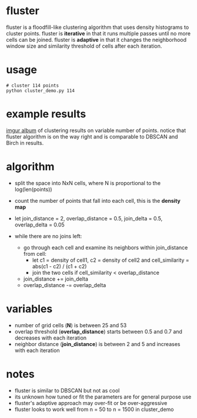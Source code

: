 # fluster

fluster is a floodfill-like clustering algorithm that uses density histograms
to cluster points. fluster is **iterative** in that it runs multiple passes
until no more cells can be joined.  fluster is **adaptive** in that it changes
the neighborhood window size and similarity threshold of cells after each
iteration.

# usage

    # cluster 114 points
    python cluster_demo.py 114

# example results

[imgur album](http://imgur.com/a/trDgo) of clustering results on variable
number of points. notice that fluster algorithm is on the way right and is
comparable to DBSCAN and Birch in results.

# algorithm

* split the space into NxN cells, where N is proportional to the log(len(points))
* count the number of points that fall into each cell, this is the **density map**
* let join\_distance = 2, overlap\_distance = 0.5, join\_delta = 0.5, overlap_delta = 0.05

* while there are no joins left:
  * go through each cell and examine its neighbors within join\_distance from cell:
    * let c1 = density of cell1, c2 = density of cell2 and cell\_similarity = abs(c1 - c2) / (c1 + c2)
    * join the two cells if cell\_similarity < overlap\_distance
  * join\_distance += join\_delta
  * overlap\_distance -= overlap\_delta

# variables

* number of grid cells (**N**) is between 25 and 53
* overlap threshold (**overlap\_distance**) starts between 0.5 and 0.7 and decreases with each iteration
* neighbor distance (**join\_distance**) is between 2 and 5 and increases with each iteration

# notes

* fluster is similar to DBSCAN but not as cool
* its unknown how tuned or fit the parameters are for general purpose use
* fluster's adaptive approach may over-fit or be over-aggressive
* fluster looks to work well from n = 50 to n = 1500 in cluster_demo
